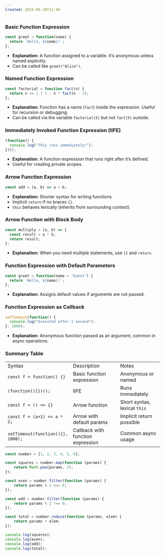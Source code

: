 ```yaml
---
Created: 2025-06-20T11:40
---
```

### **Basic Function Expression**

```JavaScript
const greet = function(name) {
  return `Hello, ${name}!`;
};
```

- **Explanation:** A function assigned to a variable. It’s anonymous unless named explicitly.
- Can be called like `greet("Alice")`.

  

### **Named Function Expression**

```JavaScript
const factorial = function fact(n) {
  return n <= 1 ? 1 : n * fact(n - 1);
};
```

- **Explanation:** Function has a name (`fact`) inside the expression. Useful for recursion or debugging.
- Can be called via the variable `factorial(5)` but not `fact(5)` outside.

  

### **Immediately Invoked Function Expression (IIFE)**

```JavaScript
(function() {
  console.log("This runs immediately!");
})();
```

- **Explanation:** A function expression that runs right after it’s defined.
- Useful for creating private scopes.

  

### **Arrow Function Expression**

```JavaScript
const add = (a, b) => a + b;
```

- **Explanation:** Shorter syntax for writing functions.
- Implicit `return` if no braces `{}`.
- `this` behaves lexically (inherits from surrounding context).

  

### **Arrow Function with Block Body**

```JavaScript
const multiply = (a, b) => {
  const result = a * b;
  return result;
};
```

- **Explanation:** When you need multiple statements, use `{}` and `return`.

  

### **Function Expression with Default Parameters**

```JavaScript
const greet = function(name = "Guest") {
  return `Hello, ${name}!`;
};
```

- **Explanation:** Assigns default values if arguments are not passed.

  

### **Function Expression as Callback**

```JavaScript
setTimeout(function() {
  console.log("Executed after 1 second");
}, 1000);
```

- **Explanation:** Anonymous function passed as an argument, common in async operations.

  

### Summary Table

|   |   |   |
|---|---|---|
|Syntax|Description|Notes|
|`const f = function() {}`|Basic function expression|Anonymous or named|
|`(function(){})();`|IIFE|Runs immediately|
|`const f = () => {}`|Arrow function|Short syntax, lexical `this`|
|`const f = (a=1) => a * 2;`|Arrow with default params|Implicit return possible|
|`setTimeout(function(){}, 1000);`|Callback with function expression|Common async usage|

  

```JavaScript
const number = [1, 2, 3, 4, 5, 6];

const squares = number.map(function (params) {
    return Math.pow(params, 2);
});

const even = number.filter(function (params) {
    return params % 2 === 0;
});

const odd = number.filter(function (params) {
    return params % 2 !== 0;
});

const total = number.reduce(function (params, elem) {
    return params + elem;
});

console.log(squares);
console.log(even);
console.log(odd);
console.log(total);
```